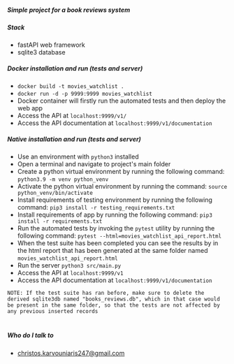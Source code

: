 #####  Simple project for a book reviews system

#####  Stack 
* fastAPI web framework
* sqlite3 database

##### Docker installation and run (tests and server)
* `docker build -t movies_watchlist .`
* `docker run -d -p 9999:9999 movies_watchlist`
* Docker container will firstly run the automated tests and then deploy the web app
* Access the API at `localhost:9999/v1/`
* Access the API documentation at `localhost:9999/v1/documentation`


#####  Native installation and run (tests and server)
* Use an environment with `python3` installed
* Open a terminal and navigate to project's main folder
* Create a python virtual environment by running the following command:
`python3.9 -m venv python_venv`
* Activate the python virtual environment by running the command:
`source python_venv/bin/activate`
* Install requirements of testing environment by running the following command:
`pip3 install -r testing_requirements.txt`
* Install requirements of app by running the following command:
`pip3 install -r requirements.txt`
* Run the automated tests by invoking the `pytest` utility by running the following command:
`pytest --html=movies_watchlist_api_report.html`
* When the test suite has been completed you can see the results by in the html report that has been generated at the same folder named `movies_watchlist_api_report.html`
*  Run the server `python3 src/main.py`
*  Access the API at `localhost:9999/v1`
*  Access the API documentation at `localhost:9999/v1/documentation`





`
NOTE:
If the test suite has ran before, make sure to delete the derived sqlite3db named "books_reviews.db",
which in that case would be present in the same folder, so that the tests are not affected by any previous inserted records
`

#
#####  Who do I talk to  
* christos.karvouniaris247@gmail.com